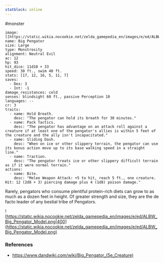 ```yaml
---
statblock: inline
---
```

 #monster 

```statblock
image: [[https://static.wikia.nocookie.net/zelda_gamepedia_en/images/e/ed/ALBW_Big_Pengator_Model.png]]
name: Big Pengator
size: Large
type: Monstrosity
alignment: Neutral Evil
ac: 12
hp: 93
hit_dice: 11d10 + 33
speed: 30 ft., swim 40 ft.
stats: [17, 12, 16, 5, 11, 7]
saves:
  - Dex: 3
  - Int: -1
damage_resistances: cold
senses: blindsight 60 ft., passive Perception 10
languages: --
cr: 3
traits:
  - name: Hold Breath.
    desc: "The pengator can hold its breath for 30 minutes."
  - name: Pack Tactics.
    desc: "The pengator has advantage on an attack roll against a creature if at least one of the pengator's allies is within 5 feet of the creature and the ally isn't incapacitated."
  - name: Sliding Dash.
    desc: "When on ice or other slippery terrain, the pengator can use its bonus action move up to its base walking speed in a straight line."
  - name: Traction.
    desc: "The pengator treats ice or other slippery difficult terrain as if it were normal terrain."
actions:
  - name: Bite.
    desc: "Melee Weapon Attack: +5 to hit, reach 5 ft., one creature. Hit: 12 (2d8 + 3) piercing damage plus 4 (1d8) poison damage."
```

Rarely, pengators who consume plentiful protein-rich diets can grow to as much as a dozen feet in height. Of greater strength and size, they are the de facto leader of any bestial tribe of Pengators.

![https://static.wikia.nocookie.net/zelda_gamepedia_en/images/e/ed/ALBW_Big_Pengator_Model.png|400](https://static.wikia.nocookie.net/zelda_gamepedia_en/images/e/ed/ALBW_Big_Pengator_Model.png)

### References

* https://www.dandwiki.com/wiki/Big_Pengator_(5e_Creature)
